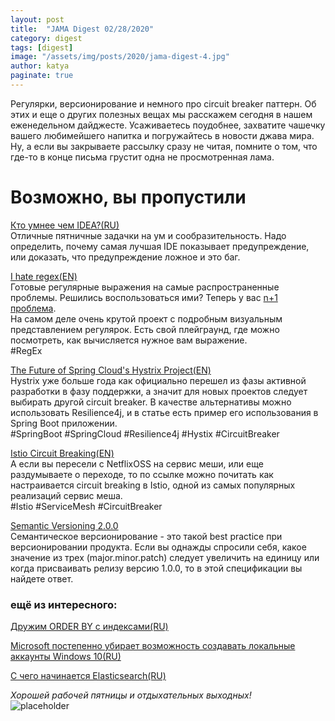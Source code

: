 ```yaml
---
layout: post
title:  "JAMA Digest 02/28/2020"
category: digest
tags: [digest]
image: "/assets/img/posts/2020/jama-digest-4.jpg"
author: katya
paginate: true
---
```

Регулярки, версионирование и немного про circuit breaker паттерн. Об этих и еще о других полезных вещах мы расскажем сегодня в нашем еженедельном дайджесте. Усаживаетесь поудобнее, захватите чашечку вашего любимейшего напитка и погружайтесь в новости джава мира.
Ну, а если вы закрываете рассылку сразу не читая, помните о том, что где-то в конце письма грустит одна не просмотренная лама.  

# Возможно, вы пропустили

[Кто умнее чем IDEA?(RU)](https://habr.com/ru/company/JetBrains/blog/489156/)  
Отличные пятничные задачки на ум и сообразительность. Надо определить, почему самая лучшая IDE показывает предупреждение, или доказать, что предупреждение ложное и это баг.  

[I hate regex(EN)](https://ihateregex.io/)  
Готовые регулярные выражения на самые распространенные проблемы. Решились воспользоваться ими? Теперь у вас [n+1 проблема](http://regex.info/blog/2006-09-15/247).  
На самом деле очень крутой проект с подробным визуальным представлением регулярок. Есть свой плейграунд, где можно посмотреть, как вычисляется нужное вам выражение.  
#RegEx  

[The Future of Spring Cloud's Hystrix Project(EN)](https://www.infoq.com/articles/spring-cloud-hystrix/)  
Hystrix уже больше года как официально перешел из фазы активной разработки в фазу поддержки, а значит для новых проектов следует выбирать другой circuit breaker. В качестве альтернативы можно использовать Resilience4j, и в статье есть пример его использования в Spring Boot приложении.  
#SpringBoot #SpringCloud #Resilience4j #Hystix #CircuitBreaker  

[Istio Circuit Breaking(EN)](https://istio.io/docs/tasks/traffic-management/circuit-breaking/)  
А если вы пересели с NetflixOSS на сервис меши, или еще раздумываете о переходе, то по ссылке можно почитать как настраивается circuit breaking в Istio, одной из самых популярных реализаций сервис меша.  
#Istio #ServiceMesh #CircuitBreaker  

[Semantic Versioning 2.0.0](https://semver.org/)  
Семантическое версионирование - это такой best practice при версионировании продукта. Если вы однажды спросили себя, какое значение из трех (major.minor.patch) следует увеличить на единицу или когда присваивать релизу версию 1.0.0, то в этой спецификации вы найдете ответ.  

### ещё из интересного:  
[Дружим ORDER BY с индексами(RU)](https://habr.com/ru/company/tinkoff/blog/487412/)  

[Microsoft постепенно убирает возможность создавать локальные аккаунты Windows 10(RU)](https://habr.com/ru/news/t/490048/)  

[С чего начинается Elasticsearch(RU)](https://habr.com/ru/post/489924/)  

*Хорошей рабочей пятницы и отдыхательных выходных!*  
![placeholder](https://media.giphy.com/media/lNCsEPVxWOlwY/source.gif)



